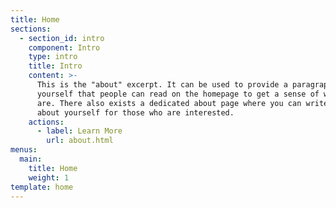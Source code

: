 ```yaml
---
title: Home
sections:
  - section_id: intro
    component: Intro
    type: intro
    title: Intro
    content: >-
      This is the "about" excerpt. It can be used to provide a paragraph about
      yourself that people can read on the homepage to get a sense of who you
      are. There also exists a dedicated about page where you can write more
      about yourself for those who are interested.
    actions:
      - label: Learn More
        url: about.html
menus:
  main:
    title: Home
    weight: 1
template: home
---
```

